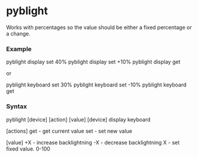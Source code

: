 # pyblight

Works with percentages so the value should be either a fixed percentage or a change.

### Example

pyblight display set 40%
pyblight display set +10%
pyblight display get

or

pyblight keyboard set 30%
pyblight keyboard set -10%
pyblight keyboard get 


### Syntax

pyblight [device] [action] [value]
[device]
display
keyboard

[actions]
get           - get current value
set           - set new value

[value]
+X            - increase backlightning
-X            - decrease backlightning
 X            - set fixed value. 0-100
